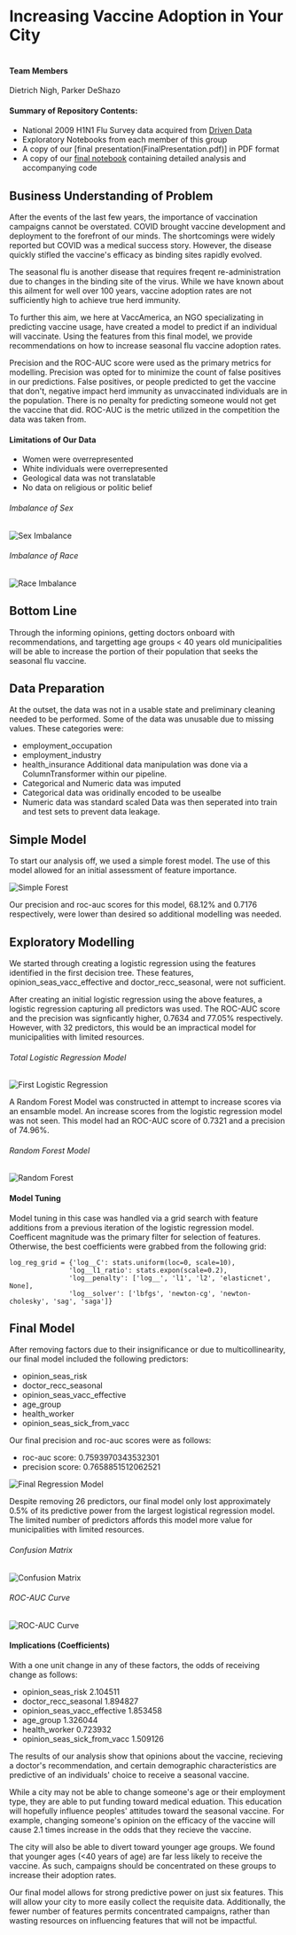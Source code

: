 
# Increasing Vaccine Adoption in Your City
<p align="center">
  <img src="images/flubanner.jfif" alt="">
</p>

#### Team Members
Dietrich Nigh, Parker DeShazo

#### Summary of Repository Contents:
* National 2009 H1N1 Flu Survey data acquired from  [Driven Data](https://www.drivendata.org/competitions/66/flu-shot-learning/page/211/)
* Exploratory Notebooks from each member of this group
* A copy of our [final presentation(FinalPresentation.pdf)] in PDF format
* A copy of our [final notebook](FinalNotebook.ipynb) containing detailed analysis and accompanying code

## Business Understanding of Problem

After the events of the last few years, the importance of vaccination campaigns cannot be overstated. COVID brought vaccine development and deployment to the forefront of our minds. The shortcomings were widely reported but COVID was a medical success story. However, the disease quickly stifled the vaccine's efficacy as binding sites rapidly evolved. 

The seasonal flu is another disease that requires freqent re-administration due to changes in the binding site of the virus. While we have known about this ailment for well over 100 years, vaccine adoption rates are not sufficiently high to achieve true herd immunity.

To further this aim, we here at VaccAmerica, an NGO specializating in predicting vaccine usage, have created a model to predict if an individual will vaccinate. Using the features from this final model, we provide recommendations on how to increase seasonal flu vaccine adoption rates.

Precision and the ROC-AUC score were used as the primary metrics for modelling. Precision was opted for to minimize the count of false positives in our predictions. False positives, or people predicted to get the vaccine that don't, negative impact herd immunity as unvaccinated individuals are in the population. There is no penalty for predicting someone would not get the vaccine that did. ROC-AUC is the metric utilized in the competition the data was taken from. 

#### Limitations of Our Data

* Women were overrepresented
* White individuals were overrepresented
* Geological data was not translatable
* No data on religious or politic belief

###### Imbalance of Sex

![Sex Imbalance](images/sex.png)

###### Imbalance of Race

![Race Imbalance](images/race.png)

## Bottom Line

Through the informing opinions, getting doctors onboard with recommendations, and targetting age groups < 40 years old municipalities will be able to increase the portion of their population that seeks the seasonal flu vaccine.

## Data Preparation

At the outset, the data was not in a usable state and preliminary cleaning needed to be performed.
Some of the data was unusable due to missing values. These categories were:
* employment_occupation
* employment_industry
* health_insurance
Additional data manipulation was done via a ColumnTransformer within our pipeline.
* Categorical and Numeric data was imputed 
* Categorical data was oridinally encoded to be usealbe
* Numeric data was standard scaled
Data was then seperated into train and test sets to prevent data leakage.

## Simple Model
To start our analysis off, we used a simple forest model. The use of this model allowed for an initial assessment of feature importance.

![Simple Forest](images/dtmodel.png)

Our precision and roc-auc scores for this model, 68.12% and 0.7176 respectively, were lower than desired so additional modelling was needed. 

## Exploratory Modelling

We started through creating a logistic regression using the features identified in the first decision tree. These features, opinion_seas_vacc_effective and doctor_recc_seasonal, were not sufficient. 

After creating an initial logistic regression using the above features, a logistic regression capturing all predictors was used. The ROC-AUC score and the precision was signficantly higher, 0.7634 and 77.05% respectively. However, with 32 predictors, this would be an impractical model for municipalities with limited resources.

###### Total Logistic Regression Model

![First Logistic Regression](images/firstlogmodel.png)

A Random Forest Model was constructed in attempt to increase scores via an ensamble model. An increase scores from the logistic regression model was not seen. This model had an ROC-AUC score of 0.7321 and a precision of 74.96%. 

###### Random Forest Model

![Random Forest](images/rfcmodel.png)


#### Model Tuning
Model tuning in this case was handled via a grid search with feature additions from a previous iteration of the logistic regression model. Coefficent magnitude was the primary filter for selection of features. Otherwise, the best coefficients were grabbed from the following grid:
```
log_reg_grid = {'log__C': stats.uniform(loc=0, scale=10),
               'log__l1_ratio': stats.expon(scale=0.2),
               'log__penalty': ['log__', 'l1', 'l2', 'elasticnet', None],
               'log__solver': ['lbfgs', 'newton-cg', 'newton-cholesky', 'sag', 'saga']}
 ```

## Final Model
After removing factors due to their insignificance or due to multicollinearity, our final model included the following predictors:
* opinion_seas_risk              
* doctor_recc_seasonal           
* opinion_seas_vacc_effective    
* age_group                      
* health_worker                  
* opinion_seas_sick_from_vacc    

Our final precision and roc-auc scores were as follows:

* roc-auc score: 0.7593970343532301
* precision score: 0.7658851512062521

![Final Regression Model](images/finalmodel.png)

Despite removing 26 predictors, our final model only lost approximately 0.5% of its predictive power from the largest logistical regression model. The limited number of predictors affords this model more value for municipalities with limited resources. 

###### Confusion Matrix

![Confusion Matrix](images/confusionmatrix.png)

###### ROC-AUC Curve

![ROC-AUC Curve](images/roccurve.png)


#### Implications (Coefficients)
With a one unit change in any of these factors, the odds of receiving change as follows:
* opinion_seas_risk              2.104511
* doctor_recc_seasonal           1.894827
* opinion_seas_vacc_effective    1.853458
* age_group                      1.326044
* health_worker                  0.723932
* opinion_seas_sick_from_vacc    1.509126

The results of our analysis show that opinions about the vaccine, recieving a doctor's recommendation, and certain demographic characteristics are predictive of an individuals' choice to receive a seasonal vaccine. 

While a city may not be able to change someone's age or their employment type, they are able to put funding toward medical eduation. This education will hopefully influence peoples' attitudes toward the seasonal vaccine. For example, changing someone's opinion on the efficacy of the vaccine will cause 2.1 times increase in the odds that they recieve the vaccine. 

The city will also be able to divert toward younger age groups. We found that younger ages (<40 years of age) are far less likely to receive the vaccine. As such, campaigns should be concentrated on these groups to increase their adoption rates.

Our final model allows for strong predictive power on just six features. This will allow your city to more easily collect the requisite data. Additionally, the fewer number of features permits concentrated campaigns, rather than wasting resources on influencing features that will not be impactful.